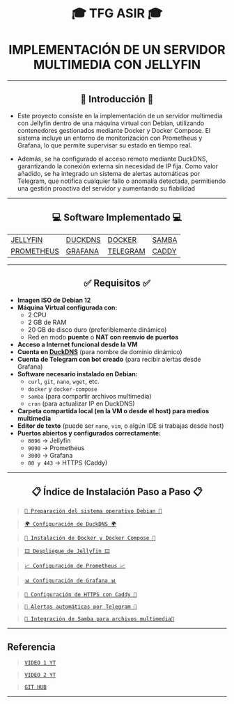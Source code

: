 <h1 align="center">🎓 TFG ASIR 🎓</h1>
<h1 align="center"> IMPLEMENTACIÓN DE UN SERVIDOR MULTIMEDIA CON JELLYFIN </h1>


---


<h2 align="center"> 📘 Introducción 📘 </h2>

- Este proyecto consiste en la implementación de un servidor multimedia con Jellyfin dentro de una máquina virtual con Debian, utilizando contenedores gestionados mediante Docker y Docker Compose. El sistema incluye un entorno de monitorización con Prometheus y Grafana, lo que permite supervisar su estado en tiempo real.

- Además, se ha configurado el acceso remoto mediante DuckDNS, garantizando la conexión externa sin necesidad de IP fija. Como valor añadido, se ha integrado un sistema de alertas automáticas por Telegram, que notifica cualquier fallo o anomalía detectada, permitiendo una gestión proactiva del servidor y aumentando su fiabilidad


---


<h2 align="center"> 💻 Software Implementado 💻 </h2>

<div align="center">
  <table>
    <tr>
      <td><a href="/MainFolder/info/jelly.md"> JELLYFIN </a></td>
      <td><a href="/MainFolder/info/ddns.md"> DUCKDNS </a></td>
      <td><a href="/MainFolder/info/docker.md"> DOCKER </a></td>
      <td><a href="/MainFolder/info/samba.md"> SAMBA </a></td>
    </tr>
    <tr>
      <td><a href="/MainFolder/info/pro.md"> PROMETHEUS </a></td>
      <td><a href="/MainFolder/info/graf.md"> GRAFANA </a></td>
      <td><a href="/MainFolder/info/tele.md"> TELEGRAM </a></td>
      <td><a href="/MainFolder/info/caddy.md"> CADDY </a></td>
    </tr>
  </table>
</div>


---


<h2 align="center">✅ Requisitos ✅</h2>

- **Imagen ISO de Debian 12**
- **Máquina Virtual configurada con:**
  - 2 CPU
  - 2 GB de RAM
  - 20 GB de disco duro (preferiblemente dinámico)
  - Red en modo **puente** o **NAT con reenvío de puertos**
- **Acceso a Internet funcional desde la VM**
- **Cuenta en [DuckDNS](https://www.duckdns.org/)** (para nombre de dominio dinámico)
- **Cuenta de Telegram con bot creado** (para recibir alertas desde Grafana)
- **Software necesario instalado en Debian:**
  - `curl`, `git`, `nano`, `wget`, etc.
  - `docker` y `docker-compose`
  - `samba` (para compartir archivos multimedia)
  - `cron` (para actualizar IP en DuckDNS)
- **Carpeta compartida local (en la VM o desde el host) para medios multimedia**
- **Editor de texto** (puede ser `nano`, `vim`, o algún IDE si trabajas desde host)
- **Puertos abiertos y configurados correctamente:**
  - `8096` → Jellyfin
  - `9090` → Prometheus
  - `3000` → Grafana
  - `80 y 443` → HTTPS (Caddy)
 

---


<h2 align="center"> 📋 Índice de Instalación Paso a Paso 📋 </h2>

> [`🔧 Preparación del sistema operativo Debian 🔧`](/MainFolder/info/1.md)
 
> [`🌍 Configuración de DuckDNS 🌍`](/MainFolder/info/2.md)
 
> [`🐳 Instalación de Docker y Docker Compose 🐳`](/MainFolder/info/3.md)
 
> [`🎞 Despliegue de Jellyfin 🎞`](/MainFolder/info/4.md)
 
> [`📈 Configuración de Prometheus 📈`](/MainFolder/info/5.md)
 
> [`📊 Configuración de Grafana 📊`](/MainFolder/info/6.md)
 
> [`🔐 Configuración de HTTPS con Caddy 🔐`](/MainFolder/info/7.md)
 
> [`🔔 Alertas automáticas por Telegram 🔔`](/MainFolder/info/8.md)
 
> [`📁 Integración de Samba para archivos multimedia📁`](/MainFolder/info/9.md)


---


## Referencia 

> [`VIDEO 1 YT`](https://youtu.be/ZJiUetTJVxw?si=ET_eLOi5_8n4LdUq>)

> [`VIDEO 2 YT`](https://youtu.be/4RSUCgCIPqo?si=OHxE6xW3Y7VyMilL)

> [`GIT HUB`](https://github.com/fernandoayoso/TFG_FernandoGarciaAyoso)


---





<!---


---





---

<h2 align="center"> 💾 Instalación del Sistema Operativo 💾 </h2>

1. Descargar Debian: https://www.debian.org/distrib/
2. Crear una MV en VirtualBox:
   - Tipo: Linux
   - Versión: Debian (64-bit)
3. Instalar el sistema operativo en la MV
4. Crear un usuario con permisos sudo


---

<h2 align="center"> ⚙️ Preparación del Sistema ⚙️ </h2>

Ejecutar en la terminal de la MV:

```bash
sudo apt update && sudo apt upgrade -y
```

```bash
sudo apt install net-tools htop curl wget git ufw
```


---


<h2 align="center"> 🌍 Acceso Remoto con DuckDNS 🌍 </h2>

*Crear una cuenta en DuckDNS.*

- Crear un script `duck.sh`:

```bash
echo url="https://www.duckdns.org/update?domains=TU_DOMINIO&token=TU_TOKEN&ip=" | curl -k -o duck.log -K -
```

- Asignar permisos para que el script sea ejecutable:

```bash
chmod 700 duck.sh
```

- Añadir al crontab para ejecutar el script cada 5 minutos:

```bash
crontab -e
```

*Se añade la siguiente linea*

```bash
*/5 * * * * /ruta/duck.sh >/dev/null 2>&1
```


---


<h2 align="center"> 🐳 Instalación de Docker y Docker Compose 🐳 </h2>

**Para instalar Docker y Docker Compose, seguir los siguientes pasos:**

- Instalar Docker:
```bash
sudo apt update
```

```bash
sudo apt install apt-transport-https ca-certificates curl software-properties-common
```

```bash
curl -fsSL https://download.docker.com/linux/debian/gpg | sudo gpg --dearmor -o /usr/share/keyrings/docker-archive-keyring.gpg
```

```bash
echo "deb [arch=amd64 signed-by=/usr/share/keyrings/docker-archive-keyring.gpg] https://download.docker.com/linux/debian $(lsb_release -cs) stable" | sudo tee /etc/apt/sources.list.d/docker.list > /dev/null
```

```bash
sudo apt update
```

```bash
sudo apt install docker-ce docker-ce-cli containerd.io docker-compose
```

- Verificar que Docker se haya instalado correctamente:

```bash
sudo docker --version
```

```bash
docker-compose --version
```


---

<h2 align="center"> 📦 Despliegue de Servicios con Docker Compose 📦 </h2>

*Ahora vamos a crear los contenedores de Jellyfin, Prometheus y Grafana usando Docker.*

- ### Paso 1: Crear el archivo docker-compose.yml
Dentro de la máquina virtual, crea un directorio para tu proyecto y dentro de él crea el archivo docker-compose.yml:

```bash
mkdir servidor_multimedia
```

```bash
cd servidor_multimedia
```

```bash
nano docker-compose.yml
```

- ### Paso 2: Definir los servicios en el archivo docker-compose.yml
Agregar lo siguiente en el archivo docker-compose.yml:

```bash
version: "3"

services:
  jellyfin:
    image: jellyfin/jellyfin:latest
    container_name: jellyfin
    restart: unless-stopped
    ports:
      - "8096:8096"  # Puerto de Jellyfin
    volumes:
      - /path/to/your/media:/media  # Cambiar esta ruta por la carpeta donde se almacenan los archivos multimedia
      - /path/to/config:/config  # Configuración de Jellyfin
    environment:
      - TZ=Europe/Madrid
    networks:
      - media-network

  prometheus:
    image: prom/prometheus:latest
    container_name: prometheus
    restart: unless-stopped
    ports:
      - "9090:9090"  # Puerto de Prometheus
    volumes:
      - ./prometheus.yml:/etc/prometheus/prometheus.yml  # Configuración de Prometheus
    networks:
      - media-network

  grafana:
    image: grafana/grafana:latest
    container_name: grafana
    restart: unless-stopped
    ports:
      - "3000:3000"  # Puerto de Grafana
    environment:
      - GF_SECURITY_ADMIN_PASSWORD=admin  # Contraseña de administrador de Grafana
    networks:
      - media-network

networks:
  media-network:
    driver: bridge
```

- ### Paso 3: Configuración de Prometheus
Crea el archivo `prometheus.yml` que será montado en el contenedor de Prometheus. Este archivo define cómo Prometheus obtiene las métricas de los contenedores y otros servicios

Crear `prometheus.yml` en el mismo directorio

```bash
global:
  scrape_interval: 15s

scrape_configs:
  - job_name: 'jellyfin'
    static_configs:
      - targets: ['jellyfin:8096']
```

Guardar este archivo como `prometheus.yml` en el mismo directorio donde está el archivo docker-compose.yml


---

<h2 align="center"> ⬆️ Levantar los contenedores con Docker Compose ⬆️ </h2>

- Una vez que todo esté configurado, usa Docker Compose para levantar los contenedores:

```bash
docker-compose up -d
```

- Verifica que los contenedores estén funcionando:

```bash
docker ps
```

---


<h2 align="center"> 📡 Acceso a los servicios 📡 </h2>

- Jellyfin: Accede desde el navegador en `http://IP_DE_LA_MV:8096`

- Prometheus: Accede a la interfaz web de Prometheus en `http://IP_DE_LA_MV:9090`

- Grafana: Accede a la interfaz web de Grafana en `http://IP_DE_LA_MV:3000`. El usuario es `admin` y la contraseña es `admin`


---

<h2 align="center"> 🔔 Configuración de Alertas con Telegram 🔔 </h2>

1. Crear un bot en Telegram con `@BotFather`

2. Obtener el token del bot

3. Obtener tu ID de usuario en Telegram: `https://api.telegram.org/botTOKEN/getUpdates`

4. Añadir la alerta en Grafana:
  - Ir a Alerting → Contact points
  - Añadir un Webhook con esta URL:

```bash
https://api.telegram.org/bot<TU_TOKEN>/sendMessage?chat_id=<TU_ID>&text=${message}
```


---


<h2 align="center"> 📊 Configurar Grafana para visualizar métricas de Prometheus 📊 </h2>

- En Grafana, ve a `Configuration` y selecciona `Data Sources`. Agrega Prometheus como fuente de datos y usa la URL: `http://prometheus:9090`. Luego, crea tus dashboards personalizados.


---
---
---
---


<h2 align="center">📂 Integración de Samba para Compartir Archivos Multimedia 📂</h2>

<p align="center">Para facilitar el acceso y la carga de archivos multimedia desde otros equipos de la red local, se ha integrado un sistema de compartición de carpetas mediante <strong>Samba</strong>.</p>

---

<h3>1. 🔧 Instalación de Samba</h3>

*Ejecutar los siguientes comandos en la terminal de la máquina virtual Debian:*

```bash
sudo apt update
sudo apt install samba -y
```

<h3>2. 📁 Crear Carpeta Compartida</h3>

*Crear una carpeta destinada al almacenamiento compartido de archivos multimedia:*

```bash
sudo mkdir -p /home/usuario/MediaCompartida
sudo chmod -R 775 /home/usuario/MediaCompartida
```

<h3>3. 🔐 Crear Usuario Samba</h3>

*Añadir un usuario Samba para acceder desde otros dispositivos de la red:*

```bash
sudo smbpasswd -a tu_usuario
```

*Este será el usuario con el que se accede desde Windows u otros sistemas*

<h3>4. 📝 Configuración del archivo smb.conf</h3>

*Editar el archivo de configuración de Samba:*

```bash
sudo nano /etc/samba/smb.conf
```

*Y añadir al final del archivo:*

```bash
[Media]
   path = /home/usuario/MediaCompartida
   writable = yes
   browseable = yes
   valid users = tu_usuario
   create mask = 0664
   directory mask = 0775
```

<h3>5. 🔁 Reiniciar el servicio Samba</h3>

```bash
sudo systemctl restart smbd
```

<h3>6. 📡 Acceder desde otros equipos</h3>

*Desde otro ordenador con Windows, abre el explorador de archivos e introduce:*

```bash
\\IP_DE_LA_MV\Media
```

*Introduce las credenciales del usuario Samba cuando lo solicite*

<h3>🎯 BONUS: Integrar con Jellyfin</h3>

Para que Jellyfin acceda a esta carpeta compartida como su biblioteca multimedia, modificar el volumen en el archivo `docker-compose.yml`:

```bash
volumes:
  - /home/usuario/MediaCompartida:/media
```

*De esta forma, todo el contenido que se suba por Samba aparecerá automáticamente en Jellyfin para su reproducción o gestión*






---
---
---
---






# Configuración de Jellyfin Seguro (HTTPS) usando Caddy Server en Docker Compose (Debian 12 + DuckDNS)

Guía para desplegar un servidor Jellyfin accesible de forma segura mediante HTTPS utilizando **Caddy Server** a través de **Docker Compose**, en conjunto con un dominio de **DuckDNS**.

---

## Requisitos Previos

- Sistema operativo Debian 12 funcional.
- Servidor Jellyfin instalado (o accesible) en el puerto `8096`.
- Dominio configurado en DuckDNS (por ejemplo, `manuelms.duckdns.org`) y correctamente actualizado.
- Docker y Docker Compose instalados en el sistema.
- Puertos **80** y **443** abiertos en el firewall y redirigidos en el router hacia el servidor Debian.

---

# Despliegue de Caddy Server usando Docker Compose

---

## Paso 1: Crear la estructura de directorios

Crear una carpeta para alojar la configuración de Caddy:

```bash
mkdir -p /home/usuario/caddy
cd /home/usuario/caddy
```

Paso 2: Crear el archivo Caddyfile
Crear un archivo llamado Caddyfile:

```bash
nano Caddyfile
```

Agregar el siguiente contenido:

```bash
manuelms.duckdns.org {
    reverse_proxy host.docker.internal:8096
}
```

Notas:

En sistemas Linux, si host.docker.internal no está disponible, puede ser necesario usar la IP del host (172.17.0.1) o la IP privada del servidor.

El proxy se encarga de redirigir las solicitudes HTTPS al servidor Jellyfin en el puerto 8096.

Paso 3: Crear el archivo docker-compose.yml
Crear un archivo llamado docker-compose.yml:

```bash
nano docker-compose.yml
```

Agregar el siguiente contenido:

```bash
version: "3.8"

services:
  caddy:
    image: caddy:latest
    container_name: caddy
    restart: unless-stopped
    ports:
      - "80:80"
      - "443:443"
    volumes:
      - ./Caddyfile:/etc/caddy/Caddyfile
      - caddy_data:/data
      - caddy_config:/config
    networks:
      - caddy_net

networks:
  caddy_net:

volumes:
  caddy_data:
  caddy_config:
```

### Descripción de la configuración:


<div align="center">
  <table>
    <tr>
      <td><strong>ELEMENTO</strong></td>
      <td><strong>DESCRIPCIÓN</strong></td>
    </tr>
    <tr>
      <td><code>caddy</code></td>
      <td>Servicio principal que ejecuta el contenedor de Caddy </td>
    </tr>
    <tr>
      <td><code>ports</code></td>
      <td>Publica los puertos 80 y 443 del contenedor al host </td>
    </tr>
    <tr>
      <td><code>volumes</code></td>
      <td>Permite la persistencia de configuraciones y certificados, por ejemplo /data o /config </td>
    </tr>
    <tr>
      <td><code>networks</code></td>
      <td>Crea una red interna para facilitar la comunicación entre contenedores, como caddy_net </td>
    </tr>
  </table>
</div>




Paso 4: Lanzar Caddy con Docker Compose
Desde el mismo directorio donde se encuentran Caddyfile y docker-compose.yml:

```bash
docker compose up -d
```

Esto descargará la imagen oficial de Caddy, levantará el contenedor, y configurará automáticamente HTTPS utilizando Let's Encrypt

Acceso al servidor Jellyfin
Una vez desplegado Caddy Server, Jellyfin estará accesible de manera segura mediante:

```bash
https://manuelms.duckdns.org
```

Caddy solicitará automáticamente un certificado SSL válido y se encargará de su renovación periódica

### Consideraciones Adicionales
  - Es fundamental que DuckDNS actualice correctamente la IP pública para evitar problemas con el certificado SSL

  - Jellyfin debe estar corriendo y accesible en el puerto 8096 desde la perspectiva de Caddy

  - En caso de que Jellyfin también esté en un contenedor, se recomienda conectarlo a la red caddy_net usando Docker Compose

*Si se requiere ver los registros de Caddy para solucionar problemas:*

```bash
docker compose logs -f caddy
```

*Para detener el servicio:*

```bash
docker compose down
```




---
---
---
---








<h2 align="center"> 🧾 Autor 🧾 </h2>

- *Autor:*
  - [`MANUEL MORENO SOSA`](https://github.com/Manuelms04)
- *Curso:*
  - `2º ASIR`
- *Centro:*
  - `IES Rodrigo Caro`
- *Fecha:*
  - `Mayo 2025`



